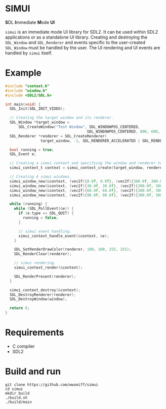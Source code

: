 # SIMUI

**S**DL **I**mmediate **M**ode **UI**

`simui` is an immediate mode UI library for SDL2. It can be used within SDL2 applications or as a standalone UI library.
Creating and destroying the `SDL_Window` and `SDL_Renderer` and events specific to the user-created `SDL_Window`
must be handled by the user. The UI rendering and UI events are handled by `simui` itself.

# Example 
```c
#include "context.h"
#include "window.h"
#include <SDL2/SDL.h>

int main(void) {
  SDL_Init(SDL_INIT_VIDEO);

  // Creating the target window and its renderer.
  SDL_Window *target_window =
      SDL_CreateWindow("Test Window", SDL_WINDOWPOS_CENTERED,
                                     SDL_WINDOWPOS_CENTERED, 800, 600, SDL_WINDOW_SHOWN);
  SDL_Renderer *renderer = SDL_CreateRenderer(
                target_window, -1, SDL_RENDERER_ACCELERATED | SDL_RENDERER_PRESENTVSYNC);

  bool running = true;
  SDL_Event e;

  // Creating a simui context and specifying the window and renderer to use.
  simui_context_t context = simui_context_create(target_window, renderer);

  // Creating 4 simui windows.
  simui_window_new(&context, (vec2f){0.0f, 0.0f}, (vec2f){300.0f, 300.0f});
  simui_window_new(&context, (vec2f){30.0f, 30.0f}, (vec2f){300.0f, 300.0f});
  simui_window_new(&context, (vec2f){60.0f, 60.0f}, (vec2f){300.0f, 300.0f});
  simui_window_new(&context, (vec2f){90.0f, 90.0f}, (vec2f){300.0f, 300.0f});

  while (running) {
    while (SDL_PollEvent(&e)) {
      if (e.type == SDL_QUIT) {
        running = false;
      }

      // simui event handling.
      simui_context_handle_event(&context, &e);
    }

    SDL_SetRenderDrawColor(renderer, 100, 100, 255, 255);
    SDL_RenderClear(renderer);

    // simui rendering.
    simui_context_render(&context);

    SDL_RenderPresent(renderer);
  }

  simui_context_destroy(&context);
  SDL_DestroyRenderer(renderer);
  SDL_DestroyWindow(window);

  return 0;
}
```

# Requirements
- C compiler
- SDL2

# Build and run
```
git clone https://github.com/wwsmiff/simui
cd simui
mkdir build
./build.sh
./build/main
```
